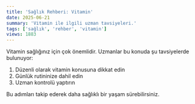 ```yaml
---
title: 'Sağlık Rehberi: Vitamin'
date: 2025-06-21
summary: 'Vitamin ile ilgili uzman tavsiyeleri.'
tags: ['sağlık', 'rehber', 'vitamin']
views: 1883
---
```


Vitamin sağlığınız için çok önemlidir. Uzmanlar bu konuda şu tavsiyelerde bulunuyor:

1. Düzenli olarak vitamin konusuna dikkat edin
2. Günlük rutininize dahil edin
3. Uzman kontrolü yaptırın

Bu adımları takip ederek daha sağlıklı bir yaşam sürebilirsiniz.